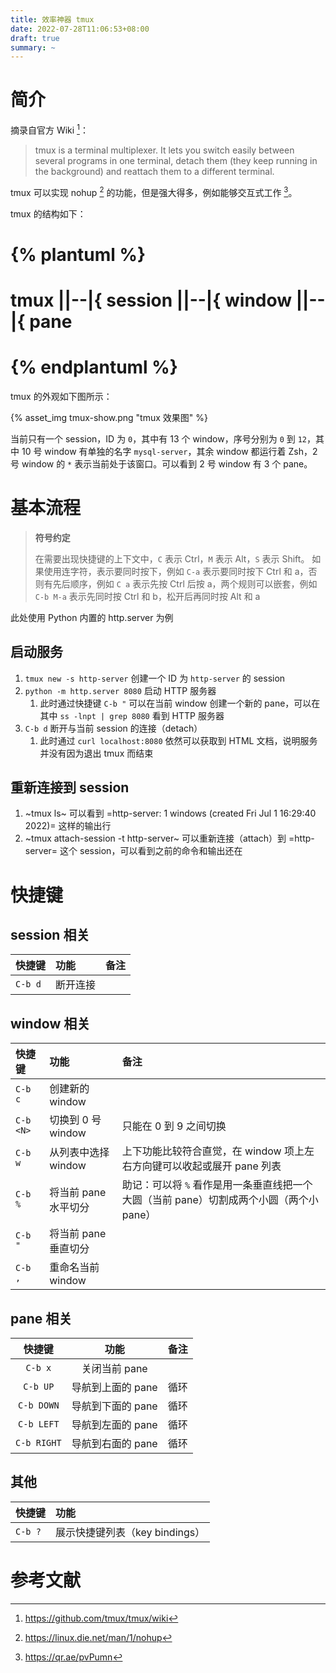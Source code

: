 ```yaml
---
title: 效率神器 tmux
date: 2022-07-28T11:06:53+08:00
draft: true
summary: ~
---
```


# 简介

摘录自官方 Wiki [^1]：

> tmux is a terminal multiplexer. It lets you switch easily between several programs in one terminal, detach them (they keep running in the background) and reattach them to a different terminal.

tmux 可以实现 nohup [^2] 的功能，但是强大得多，例如能够交互式工作 [^3]。

tmux 的结构如下：

# {% plantuml %}
# tmux ||--|{ session ||--|{ window ||-- |{ pane
# {% endplantuml %}

tmux 的外观如下图所示：

{% asset_img tmux-show.png "tmux 效果图" %}

当前只有一个 session，ID 为 `0`，其中有 13 个 window，序号分别为 `0` 到 `12`，其中 10 号 window 有单独的名字 `mysql-server`，其余 window 都运行着 Zsh，2 号 window 的 `*` 表示当前处于该窗口。可以看到 2 号 window 有 3 个 pane。

# 基本流程

> **符号约定**
> 
> 在需要出现快捷键的上下文中，`C` 表示 Ctrl，`M` 表示 Alt，`S` 表示 Shift。
> 如果使用连字符，表示要同时按下，例如 `C-a` 表示要同时按下 Ctrl 和 a，否则有先后顺序，例如 `C a` 表示先按 Ctrl 后按 a，两个规则可以嵌套，例如 `C-b M-a` 表示先同时按 Ctrl 和 b，松开后再同时按 Alt 和 a


此处使用 Python 内置的 http.server 为例

## 启动服务

1. `tmux new -s http-server` 创建一个 ID 为 `http-server` 的 session
2. `python -m http.server 8080` 启动 HTTP 服务器
   1. 此时通过快捷键 `C-b "` 可以在当前 window 创建一个新的 pane，可以在其中 `ss -lnpt | grep 8080` 看到 HTTP 服务器
3. `C-b d` 断开与当前 session 的连接（detach）
   1. 此时通过 `curl localhost:8080` 依然可以获取到 HTML 文档，说明服务并没有因为退出 tmux 而结束


## 重新连接到 session

1. ~tmux ls~ 可以看到 =http-server: 1 windows (created Fri Jul  1 16:29:40 2022)= 这样的输出行
2. ~tmux attach-session -t http-server~ 可以重新连接（attach）到 =http-server= 这个 session，可以看到之前的命令和输出还在

# 快捷键

## session 相关

| 快捷键 | 功能 | 备注 |
|:---|:---|:---|
| `C-b d` | 断开连接 |  |


## window 相关

| 快捷键 | 功能 | 备注 |
|:---|:---|:---|
| `C-b c` | 创建新的 window | |
| `C-b <N>` | 切换到 0 号 window | 只能在 0 到 9 之间切换 |
| `C-b w` | 从列表中选择 window | 上下功能比较符合直觉，在 window 项上左右方向键可以收起或展开 pane 列表 |
| `C-b %` | 将当前 pane 水平切分 | 助记：可以将 `%` 看作是用一条垂直线把一个大圆（当前 pane）切割成两个小圆（两个小 pane） |
| `C-b "` | 将当前 pane 垂直切分 | |
| `C-b ,` | 重命名当前 window | |


## pane 相关

| 快捷键 | 功能 | 备注 |
|:---:|:---:|:---:|
| `C-b x` | 关闭当前 pane |  |
| `C-b UP` | 导航到上面的 pane | 循环 |
| `C-b DOWN` | 导航到下面的 pane | 循环 |
| `C-b LEFT` | 导航到左面的 pane | 循环 |
| `C-b RIGHT` | 导航到右面的 pane | 循环 |

## 其他

| 快捷键 | 功能 |
|:---|:---|
| `C-b ?` | 展示快捷键列表（key bindings） |

# 参考文献

[^1]: https://github.com/tmux/tmux/wiki

[^2]: https://linux.die.net/man/1/nohup

[^3]: https://qr.ae/pvPumn
